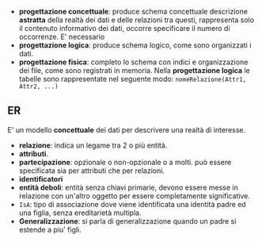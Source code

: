 * **progettazione concettuale**: produce schema concettuale descrizione  **astratta** della realtà dei dati e delle relazioni tra questi, rappresenta solo il contenuto informativo dei dati, occorre specificare il numero di occorrenze. E' necessario 
* **progettazione logica**:  produce schema logico, come sono organizzati i dati.
* **progettazione fisica**: completo lo schema con indici e organizzazione dei file, come sono registrati in memoria.
Nella **progettazione logica** le tabelle sono rappresentate nel seguente modo: `nomeRelazione(Attr1, Attr2, ...)`
## ER
E' un modello **concettuale** dei dati per descrivere una realtà di interesse.
* **relazione**: indica un legame tra 2 o più entità.
* **attributi**.
* **partecipazione**: opzionale o non-opzionale o a molti. può essere specificata sia per attributi che per relazioni.
* **identificatori**
* **entità deboli**: entità senza chiavi primarie, devono essere messe in relazione con un'altro oggetto per essere completamente significative.
* `IsA`: tipo di associazione dove viene identificata una identità padre ed una figlia, senza ereditarietà multipla.
* **Generalizzazione**: si parla di generalizzazione quando un padre si estende a piu' figli.
